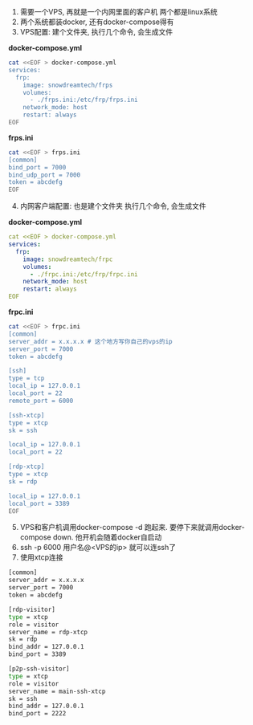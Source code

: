1. 需要一个VPS, 再就是一个内网里面的客户机 两个都是linux系统
1. 两个系统都装docker, 还有docker-compose得有
1. VPS配置: 建个文件夹, 执行几个命令, 会生成文件

**docker-compose.yml**
```bash
cat <<EOF > docker-compose.yml
services:
  frp:
    image: snowdreamtech/frps
    volumes:
      - ./frps.ini:/etc/frp/frps.ini
    network_mode: host
    restart: always
EOF
```
**frps.ini**
```bash
cat <<EOF > frps.ini
[common]
bind_port = 7000
bind_udp_port = 7000
token = abcdefg
EOF
```

4. 内网客户端配置: 也是建个文件夹 执行几个命令, 会生成文件

**docker-compose.yml**
```yaml
cat <<EOF > docker-compose.yml
services:
  frp:
    image: snowdreamtech/frpc
    volumes:
      - ./frpc.ini:/etc/frp/frpc.ini
    network_mode: host
    restart: always
EOF
```
**frpc.ini**
```bash
cat <<EOF > frpc.ini
[common]
server_addr = x.x.x.x # 这个地方写你自己的vps的ip
server_port = 7000
token = abcdefg

[ssh]
type = tcp
local_ip = 127.0.0.1
local_port = 22
remote_port = 6000

[ssh-xtcp]
type = xtcp
sk = ssh

local_ip = 127.0.0.1
local_port = 22

[rdp-xtcp]
type = xtcp
sk = rdp

local_ip = 127.0.0.1
local_port = 3389
EOF
```

5. VPS和客户机调用docker-compose -d  跑起来. 要停下来就调用docker-compose down. 他开机会随着docker自启动
6. ssh -p 6000 用户名@<VPS的ip> 就可以连ssh了
7. 使用xtcp连接

```bash
[common]
server_addr = x.x.x.x
server_port = 7000
token = abcdefg

[rdp-visitor]
type = xtcp
role = visitor
server_name = rdp-xtcp
sk = rdp
bind_addr = 127.0.0.1
bind_port = 3389

[p2p-ssh-visitor]
type = xtcp
role = visitor
server_name = main-ssh-xtcp
sk = ssh
bind_addr = 127.0.0.1
bind_port = 2222
```

